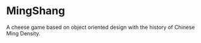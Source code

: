 # MingShang
A cheese game based on object oriented design with the history of Chinese Ming Density.
